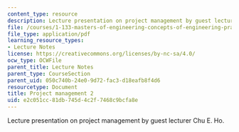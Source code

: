 ```yaml
---
content_type: resource
description: Lecture presentation on project management by guest lecturer Chu E. Ho.
file: /courses/1-133-masters-of-engineering-concepts-of-engineering-practice-fall-2007/e2c051cc81db745d4c2f7468c9bcfa8e_lec_09.pdf
file_type: application/pdf
learning_resource_types:
- Lecture Notes
license: https://creativecommons.org/licenses/by-nc-sa/4.0/
ocw_type: OCWFile
parent_title: Lecture Notes
parent_type: CourseSection
parent_uid: 050c740b-24e0-9d72-fac3-d18eafb8f4d6
resourcetype: Document
title: Project management 2
uid: e2c051cc-81db-745d-4c2f-7468c9bcfa8e
---
```

Lecture presentation on project management by guest lecturer Chu E. Ho.